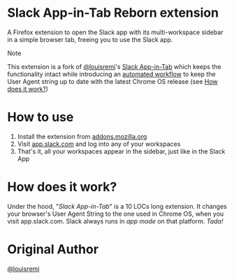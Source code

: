 # Slack App-in-Tab Reborn extension

A Firefox extension to open the Slack app with its multi-workspace sidebar in a simple browser tab, freeing you to use
the Slack app.

> [!NOTE]  
> This extension is a fork of [@louisremi](https://github.com/louisremi)'s [Slack App-in-Tab](https://github.com/louisremi/slack-app-in-tab) which keeps
> the functionality intact while introducing an
> [automated workflow](https://github.com/axeleroy/slack-app-in-tab/actions/workflows/ua-update.yml) to keep the User
> Agent string up to date with the latest Chrome OS release (see [How does it work?](#how-does-it-work))

# How to use

1. Install the extension from [addons.mozilla.org](https://addons.mozilla.org/en-US/firefox/addon/slack-app-in-tab-reborn/)
2. Visit [app.slack.com](https://app.slack.com) and log into any of your workspaces
3. That's it, all your workspaces appear in the sidebar, just like in the Slack App

# How does it work?

Under the hood, "_Slack App-in-Tab_" is a 10 LOCs long extension.
It changes your browser's User Agent String to the one used in Chrome OS, when you visit app.slack.com.
Slack always runs in _app mode_ on that platform. _Tada!_

# Original Author

[@louisremi](https://twitter.com/louis_remi)
